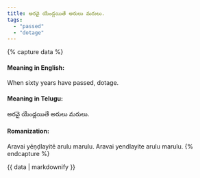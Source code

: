 ```yaml
---
title: అరవై యేండ్లయితే అరులు మరులు.
tags:
  - "passed"
  - "dotage"
---
```


{% capture data %}
#### Meaning in English:
When sixty years have passed, dotage.

#### Meaning in Telugu:
అరవై యేండ్లయితే అరులు మరులు.

#### Romanization:
Aravai yēṇḍlayitē arulu marulu.
Aravai yendlayite arulu marulu.
{% endcapture %}

{{ data | markdownify }}

